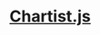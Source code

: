 # [Chartist.js](https://gionkunz.github.io/chartist-js/index.html)

<div class="ct-chart ct-perfect-fourth" id="ct-chart1"></div>
<div class="ct-chart ct-perfect-fourth" id="ct-chart2"></div>
<div class="ct-chart ct-perfect-fourth" id="ct-chart3"></div>
<div class="ct-chart ct-perfect-fourth" id="ct-chart4"></div>
<div class="ct-chart ct-perfect-fourth" id="ct-chart5"></div>

<link rel="stylesheet" href="//cdn.jsdelivr.net/chartist.js/latest/chartist.min.css">
<script src="//cdn.jsdelivr.net/chartist.js/latest/chartist.min.js"></script>
<script src="/chartistjs/data.js"></script>
